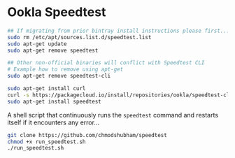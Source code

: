# Ookla Speedtest

```bash
## If migrating from prior bintray install instructions please first...
sudo rm /etc/apt/sources.list.d/speedtest.list
sudo apt-get update
sudo apt-get remove speedtest
```

```bash
## Other non-official binaries will conflict with Speedtest CLI
# Example how to remove using apt-get
sudo apt-get remove speedtest-cli
```

```bash
sudo apt-get install curl
curl -s https://packagecloud.io/install/repositories/ookla/speedtest-cli/script.deb.sh | sudo bash
sudo apt-get install speedtest
```

A shell script that continuously runs the `speedtest` command and restarts itself if it encounters any error...

```bash
git clone https://github.com/chmodshubham/speedtest
chmod +x run_speedtest.sh
./run_speedtest.sh
```




